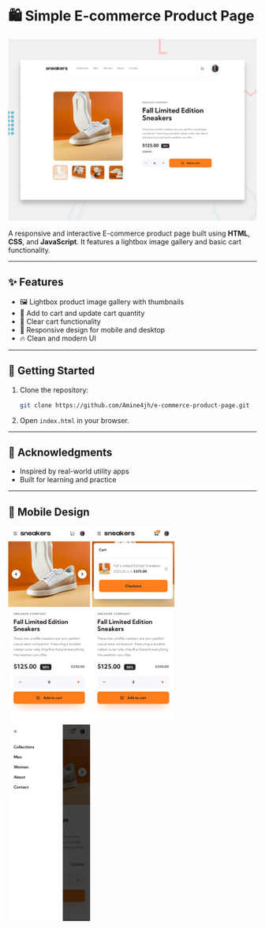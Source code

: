 # 🛍️ Simple E-commerce Product Page

![Desktop Preview](design/desktop-preview.jpg)

A responsive and interactive E-commerce product page built using **HTML**, **CSS**, and **JavaScript**. It features a lightbox image gallery and basic cart functionality.

---

## ✨ Features

- 🖼️ Lightbox product image gallery with thumbnails  
- 🛒 Add to cart and update cart quantity  
- 🧹 Clear cart functionality  
- 📱 Responsive design for mobile and desktop  
- 🔥 Clean and modern UI  

---

## 🚀 Getting Started

1. Clone the repository:
   ```bash
   git clone https://github.com/Amine4jh/e-commerce-product-page.git
   ```
2. Open `index.html` in your browser.

---

## 🙌 Acknowledgments

- Inspired by real-world utility apps  
- Built for learning and practice

---

## 📱 Mobile Design

<p>
   <img src="design/mobile-design.jpg" alt="Mobile Design" style="width:33%;">
   <img src="design/mobile-design-basket-filled.jpg" alt="Mobile Cart Design" style="width:33%;">
   <img src="design/mobile-menu.jpg" alt="Mobile Menu Design" style="width:33%;">
</p>
